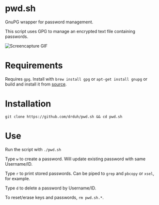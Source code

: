 # pwd.sh
GnuPG wrapper for password management.

This script uses GPG to manage an encrypted text file containing passwords.

![Screencapture GIF](https://i.imgur.com/zLScRUL.gif)

# Requirements
Requires `gpg`. Install with `brew install gpg` or `apt-get install gnupg` or build and install it from [source](https://www.gnupg.org/download/index.html).

# Installation

    git clone https://github.com/drduh/pwd.sh && cd pwd.sh
    
# Use

Run the script with `./pwd.sh`
    
Type `w` to create a password. Will update existing password with same Username/ID.

Type `r` to print stored passwords. Can be piped to `grep` and `pbcopy` or `xsel`, for example.

Type `d` to delete a password by Username/ID.

To reset/erase keys and passwords, `rm pwd.sh.*`.

